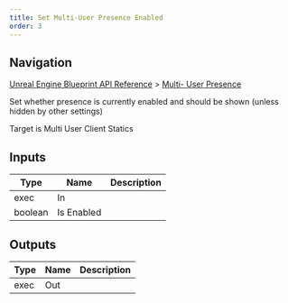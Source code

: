 ```yaml
---
title: Set Multi-User Presence Enabled
order: 3
---
```

## Navigation

[Unreal Engine Blueprint API Reference](https://dev.epicgames.com/documentation/en-us/unreal-engine/BlueprintAPI) > [Multi- User Presence](https://dev.epicgames.com/documentation/en-us/unreal-engine/BlueprintAPI/Multi_UserPresence)

Set whether presence is currently enabled and should be shown (unless hidden by other settings)

Target is Multi User Client Statics

## Inputs

| Type | Name | Description |
| --- | --- | --- |
| exec | In |  |
| boolean | Is Enabled |  |

## Outputs

| Type | Name | Description |
| --- | --- | --- |
| exec | Out |  |
